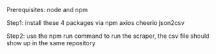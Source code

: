 Prerequisites: node and npm

Step1: install these 4 packages via npm
axios
cheerio
json2csv

Step2: use the npm run command to run the scraper, the csv file should show up in the same repository
